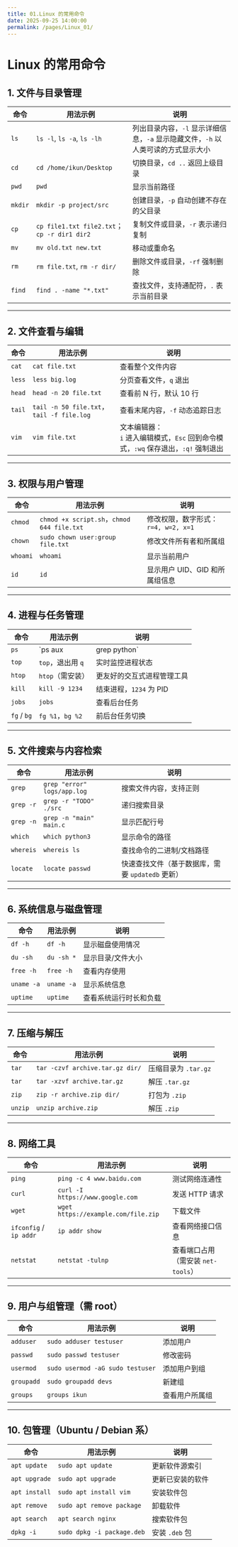 ```yaml
---
title: 01.Linux 的常用命令
date: 2025-09-25 14:00:00
permalink: /pages/Linux_01/
---
```


# Linux 的常用命令

## 1. 文件与目录管理

| 命令    | 用法示例                                    | 说明                                                         |
| ------- | ------------------------------------------- | ------------------------------------------------------------ |
| `ls`    | `ls -l`, `ls -a`, `ls -lh`                  | 列出目录内容，`-l` 显示详细信息，`-a` 显示隐藏文件，`-h` 以人类可读的方式显示大小 |
| `cd`    | `cd /home/ikun/Desktop`                     | 切换目录，`cd ..` 返回上级目录                               |
| `pwd`   | `pwd`                                       | 显示当前路径                                                 |
| `mkdir` | `mkdir -p project/src`                      | 创建目录，`-p` 自动创建不存在的父目录                        |
| `cp`    | `cp file1.txt file2.txt`；`cp -r dir1 dir2` | 复制文件或目录，`-r` 表示递归复制                            |
| `mv`    | `mv old.txt new.txt`                        | 移动或重命名                                                 |
| `rm`    | `rm file.txt`, `rm -r dir/`                 | 删除文件或目录，`-rf` 强制删除                               |
| `find`  | `find . -name "*.txt"`                      | 查找文件，支持通配符，`.` 表示当前目录                       |

---

## 2. 文件查看与编辑

| 命令   | 用法示例                                  | 说明                                                         |
| ------ | ----------------------------------------- | ------------------------------------------------------------ |
| `cat`  | `cat file.txt`                            | 查看整个文件内容                                             |
| `less` | `less big.log`                            | 分页查看文件，`q` 退出                                       |
| `head` | `head -n 20 file.txt`                     | 查看前 N 行，默认 10 行                                      |
| `tail` | `tail -n 50 file.txt`，`tail -f file.log` | 查看末尾内容，`-f` 动态追踪日志                              |
| `vim`  | `vim file.txt`                            | 文本编辑器：  <br>`i` 进入编辑模式，`Esc` 回到命令模式，`:wq` 保存退出，`:q!` 强制退出 |

---

## 3. 权限与用户管理

| 命令     | 用法示例                                   | 说明                                |
| -------- | ------------------------------------------ | ----------------------------------- |
| `chmod`  | `chmod +x script.sh`，`chmod 644 file.txt` | 修改权限，数字形式：`r=4, w=2, x=1` |
| `chown`  | `sudo chown user:group file.txt`           | 修改文件所有者和所属组              |
| `whoami` | `whoami`                                   | 显示当前用户                        |
| `id`     | `id`                                       | 显示用户 UID、GID 和所属组信息      |

---

## 4. 进程与任务管理

| 命令        | 用法示例             | 说明                       |
| ----------- | -------------------- | -------------------------- |
| `ps`        | `ps aux|grep python` |                            |
| `top`       | `top`，退出用 `q`    | 实时监控进程状态           |
| `htop`      | `htop`（需安装）     | 更友好的交互式进程管理工具 |
| `kill`      | `kill -9 1234`       | 结束进程，`1234` 为 PID    |
| `jobs`      | `jobs`               | 查看后台任务               |
| `fg` / `bg` | `fg %1`，`bg %2`     | 前后台任务切换             |

---

## 5. 文件搜索与内容检索

| 命令      | 用法示例                    | 说明                                             |
| --------- | --------------------------- | ------------------------------------------------ |
| `grep`    | `grep "error" logs/app.log` | 搜索文件内容，支持正则                           |
| `grep -r` | `grep -r "TODO" ./src`      | 递归搜索目录                                     |
| `grep -n` | `grep -n "main" main.c`     | 显示匹配行号                                     |
| `which`   | `which python3`             | 显示命令的路径                                   |
| `whereis` | `whereis ls`                | 查找命令的二进制/文档路径                        |
| `locate`  | `locate passwd`             | 快速查找文件（基于数据库，需要 `updatedb` 更新） |

---

## 6. 系统信息与磁盘管理

| 命令       | 用法示例   | 说明                   |
| ---------- | ---------- | ---------------------- |
| `df -h`    | `df -h`    | 显示磁盘使用情况       |
| `du -sh`   | `du -sh *` | 显示目录/文件大小      |
| `free -h`  | `free -h`  | 查看内存使用           |
| `uname -a` | `uname -a` | 显示系统信息           |
| `uptime`   | `uptime`   | 查看系统运行时长和负载 |

---

## 7. 压缩与解压

| 命令    | 用法示例                        | 说明                 |
| ------- | ------------------------------- | -------------------- |
| `tar`   | `tar -czvf archive.tar.gz dir/` | 压缩目录为 `.tar.gz` |
| `tar`   | `tar -xzvf archive.tar.gz`      | 解压 `.tar.gz`       |
| `zip`   | `zip -r archive.zip dir/`       | 打包为 `.zip`        |
| `unzip` | `unzip archive.zip`             | 解压 `.zip`          |

---

## 8. 网络工具

| 命令                   | 用法示例                            | 说明                               |
| ---------------------- | ----------------------------------- | ---------------------------------- |
| `ping`                 | `ping -c 4 www.baidu.com`           | 测试网络连通性                     |
| `curl`                 | `curl -I https://www.google.com`    | 发送 HTTP 请求                     |
| `wget`                 | `wget https://example.com/file.zip` | 下载文件                           |
| `ifconfig` / `ip addr` | `ip addr show`                      | 查看网络接口信息                   |
| `netstat`              | `netstat -tulnp`                    | 查看端口占用（需安装 `net-tools`） |

---

## 9. 用户与组管理（需 root）

| 命令       | 用法示例                         | 说明           |
| ---------- | -------------------------------- | -------------- |
| `adduser`  | `sudo adduser testuser`          | 添加用户       |
| `passwd`   | `sudo passwd testuser`           | 修改密码       |
| `usermod`  | `sudo usermod -aG sudo testuser` | 添加用户到组   |
| `groupadd` | `sudo groupadd devs`             | 新建组         |
| `groups`   | `groups ikun`                    | 查看用户所属组 |

---

## 10. 包管理（Ubuntu / Debian 系）

| 命令          | 用法示例                   | 说明             |
| ------------- | -------------------------- | ---------------- |
| `apt update`  | `sudo apt update`          | 更新软件源索引   |
| `apt upgrade` | `sudo apt upgrade`         | 更新已安装的软件 |
| `apt install` | `sudo apt install vim`     | 安装软件包       |
| `apt remove`  | `sudo apt remove package`  | 卸载软件         |
| `apt search`  | `apt search nginx`         | 搜索软件包       |
| `dpkg -i`     | `sudo dpkg -i package.deb` | 安装 `.deb` 包   |
